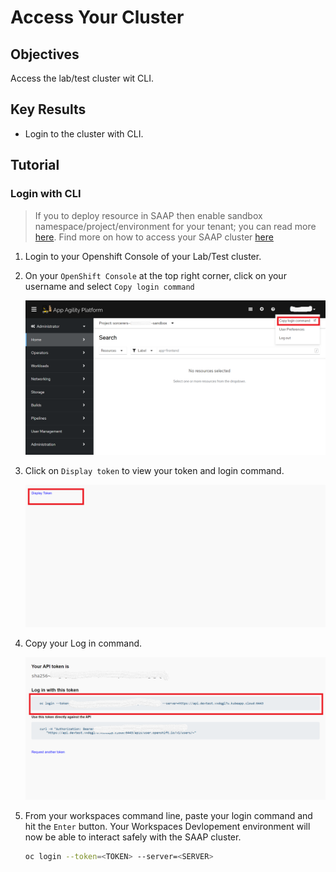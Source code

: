 # Access Your Cluster

## Objectives

Access the lab/test cluster wit CLI.

## Key Results

- Login to the cluster with CLI.

## Tutorial

### Login with CLI

> If you to deploy resource in SAAP then enable sandbox namespace/project/environment for your tenant; you can read more [here](https://docs.stakater.com/mto/main/customresources.html). Find more on how  to access your SAAP cluster [here](../../outer-loop/access-cluster/access-cluster.md)

1. Login to your Openshift Console of your Lab/Test cluster.

1. On your `OpenShift Console` at the top right corner, click on your username and select `Copy login command`

    ![Copy login command](images/copy-login-command.png)

2. Click on `Display token` to view your token and login command.

    ![Display Token](images/display-token.png)

3. Copy your Log in command.

    ![Copy login token](images/copy-login-token.png)

4. From your workspaces command line, paste your login command and hit the `Enter` button. Your Workspaces Devlopement environment will now be able to interact safely with the SAAP cluster.

    ```bash
    oc login --token=<TOKEN> --server=<SERVER>
    ```
